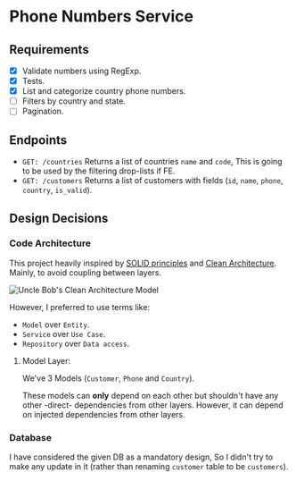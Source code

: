 # Phone Numbers Service

## Requirements

- [X] Validate numbers using RegExp.
- [X] Tests.
- [X] List and categorize country phone numbers.
- [ ] Filters by country and state.
- [ ] Pagination.

## Endpoints

- `GET: /countries` Returns a list of countries `name` and `code`, This is going to be used by the filtering drop-lists if FE.
- `GET: /customers` Returns a list of customers with fields (`id`, `name`, `phone`, `country`, `is_valid`).

## Design Decisions

### Code Architecture
This project heavily inspired by [SOLID principles](https://en.wikipedia.org/wiki/SOLID) and [Clean Architecture](https://blog.cleancoder.com/uncle-bob/2012/08/13/the-clean-architecture.html). Mainly, to avoid coupling between layers.

![Uncle Bob's Clean Architecture Model](https://blog.cleancoder.com/uncle-bob/images/2012-08-13-the-clean-architecture/CleanArchitecture.jpg)

However, I preferred to use terms like:
- `Model` over `Entity`.
- `Service` over `Use Case`.
- `Repository` over `Data access`.

1. Model Layer:

    We've 3 Models (`Customer`, `Phone` and `Country`).
    
    These models can **only** depend on each other but shouldn't have any other -direct- dependencies from other layers. However, it can depend on injected dependencies from other layers.



### Database
I have considered the given DB as a mandatory design, So I didn't try to make any update in it (rather than renaming `customer` table to be `customers`).
